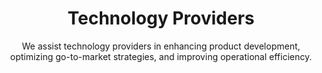 ---
layout: sub-industry
parent: Technology
order: 2
title: "Technology Providers"
subtitle: "We assist technology providers in enhancing product development, optimizing go-to-market strategies, and improving operational efficiency."
  
challenges:
  - "Rapid product development and time-to-market pressures"
  - "Managing complex partner ecosystems"
  - "Balancing innovation with operational efficiency"
  - "Navigating shifting regulatory landscapes"
  
solutions:
  - title: "Product Development Acceleration"
    content:
      - "Innovation pipeline optimization"
      - "Cross-functional collaboration enhancement"
      - "Agile development practices implementation"
  - title: "Ecosystem Management"
    content:
      - "Partner performance analytics"
      - "Channel strategy optimization"
      - "Co-innovation program development"
  - title: "Operational Excellence"
    content:
      - "Shared services optimization"
      - "Process automation and AI integration"
      - "Cost structure optimization"
  
outcomes:
  - "25-35% reduction in product development cycles"
  - "20-30% improvement in partner ecosystem performance"
  - "Increased operational efficiency and cost savings"
  - "Enhanced innovation output and market responsiveness"
  
why_choose:
  - "Technology Expertise: Comprehensive understanding of technology provider challenges and opportunities."
  - "Innovation-Driven Solutions: Implementing agile and innovative practices for accelerated product development."
  - "Ecosystem Optimization: Enhancing partner relationships and channel strategies for better performance."
  - "Operational Efficiency: Streamlining processes and integrating advanced technologies for improved efficiency."
  - "Collaborative Approach: Partnering with your team to deliver customized and impactful solutions."
  
cta: "Ready to enhance your technology offerings and optimize your operations? Contact SLKone today to learn how our specialized services can drive your product development and go-to-market strategies."
---